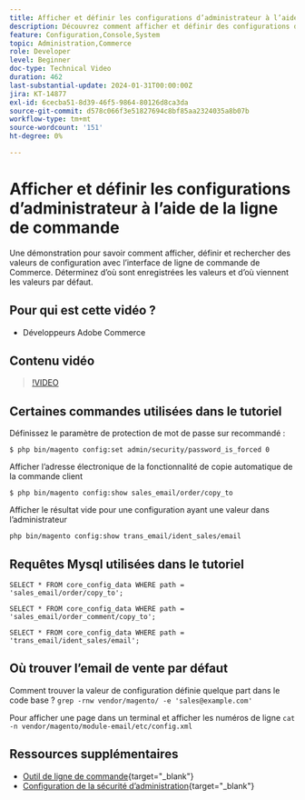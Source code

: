 ```yaml
---
title: Afficher et définir les configurations d’administrateur à l’aide de la ligne de commande
description: Découvrez comment afficher et définir des configurations d’administrateur à l’aide de la ligne de commande.
feature: Configuration,Console,System
topic: Administration,Commerce
role: Developer
level: Beginner
doc-type: Technical Video
duration: 462
last-substantial-update: 2024-01-31T00:00:00Z
jira: KT-14877
exl-id: 6cecba51-8d39-46f5-9864-80126d8ca3da
source-git-commit: d578c066f3e51827694c8bf85aa2324035a8b07b
workflow-type: tm+mt
source-wordcount: '151'
ht-degree: 0%

---
```


# Afficher et définir les configurations d’administrateur à l’aide de la ligne de commande

Une démonstration pour savoir comment afficher, définir et rechercher des valeurs de configuration avec l’interface de ligne de commande de Commerce. Déterminez d’où sont enregistrées les valeurs et d’où viennent les valeurs par défaut.

## Pour qui est cette vidéo ?

- Développeurs Adobe Commerce

## Contenu vidéo

>[!VIDEO](https://video.tv.adobe.com/v/3427123?&learn=on)

## Certaines commandes utilisées dans le tutoriel

Définissez le paramètre de protection de mot de passe sur recommandé :

`$ php bin/magento config:set admin/security/password_is_forced 0`

Afficher l’adresse électronique de la fonctionnalité de copie automatique de la commande client

`$ php bin/magento config:show sales_email/order/copy_to`

Afficher le résultat vide pour une configuration ayant une valeur dans l’administrateur

`php bin/magento config:show trans_email/ident_sales/email`

## Requêtes Mysql utilisées dans le tutoriel

```
SELECT * FROM core_config_data WHERE path = 'sales_email/order/copy_to';

SELECT * FROM core_config_data WHERE path = 'sales_email/order_comment/copy_to';

SELECT * FROM core_config_data WHERE path = 'trans_email/ident_sales/email';
```

## Où trouver l’email de vente par défaut

Comment trouver la valeur de configuration définie quelque part dans le code base ?
`grep -rnw vendor/magento/ -e 'sales@example.com'`

Pour afficher une page dans un terminal et afficher les numéros de ligne `cat -n vendor/magento/module-email/etc/config.xml`

## Ressources supplémentaires

- [Outil de ligne de commande](https://experienceleague.adobe.com/docs/commerce-operations/configuration-guide/cli/config-cli.html){target="_blank"}
- [Configuration de la sécurité d’administration](https://experienceleague.adobe.com/docs/commerce-admin/systems/security/security-admin.html){target="_blank"}
